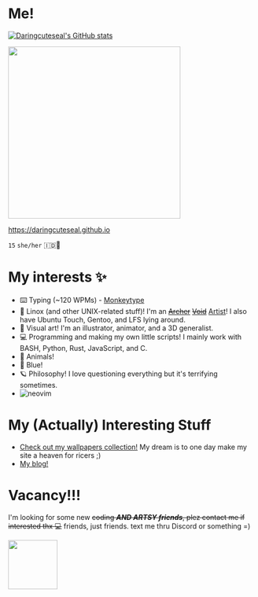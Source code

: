 # Me!
  
[![Daringcuteseal's GitHub stats](https://github-readme-stats.vercel.app/api?username=daringcuteseal&show_icons=true&theme=react)](https://github.com/anuraghazra/github-readme-stats)

<div>
  <img src="https://github.com/DaringCuteSeal/DaringCuteSeal/assets/95740760/a3152561-ffd0-4eff-b3e9-88bbbf6647c6" height=350px>
  
  </div>

https://daringcuteseal.github.io




`15` `she/her` 🇮🇩🦭

# My interests ✨

- ⌨️ Typing (~120 WPMs) - [Monkeytype](https://monkeytype.com/profile/Darkowl)
- 🐧 Linox (and other UNIX-related stuff)! I'm an <s>[Archer](https://archlinux.org)</s> <s>[Void](https://voidlinux.org)</s> [Artist](https://artixlinux.org)! I also have Ubuntu Touch, Gentoo, and LFS lying around.
- 🎨 Visual art! I'm an illustrator, animator, and a 3D generalist.
- 💻 Programming and making my own little scripts! I mainly work with BASH, Python, Rust, JavaScript, and C.
- 🐾 Animals!
- 💙 Blue!
- 🪐 Philosophy! I love questioning everything but it's terrifying sometimes.
- ![neovim](https://github.com/DaringCuteSeal/DaringCuteSeal/assets/95740760/02cb5881-c1b2-41c0-acb0-943780e620f5)


# My (Actually) Interesting Stuff
- [Check out my wallpapers collection!](https://wallpapers.daringcuteseal.xyz) My dream is to one day make my site a heaven for ricers ;)
- [My blog!](https://daringcuteseal.github.io/blog)

# Vacancy!!!
I'm looking for some new ~~coding ***AND ARTSY friends***, plez contact me if interested thx 💻~~ friends, just friends. text me thru Discord or something =)

<img src="https://user-images.githubusercontent.com/95740760/234250184-579bcef4-5079-4bd3-800e-2b4bde83dae2.png" height=100px>
